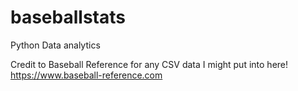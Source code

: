 # baseballstats
Python Data analytics

Credit to Baseball Reference for any CSV data I might put into here!
https://www.baseball-reference.com